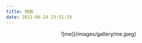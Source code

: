 ```yaml
---
title: 相册
date: 2021-06-24 23:51:19
---
```



<div align="center">
![me](/images/gallery/me.jpeg)
</div>